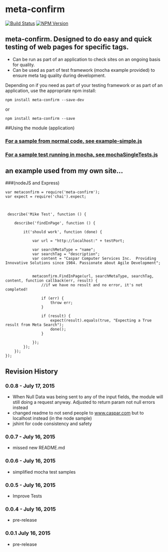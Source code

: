 

# meta-confirm

[![Build Status](https://travis-ci.org/CasparComputer/meta-confirm.svg)](https://travis-ci.org/CasparComputer/meta-confirm.svg)
[![NPM Version](http://img.shields.io/npm/v/meta-confirm.svg?style=flat)](https://www.npmjs.org/package/meta-confirm)

## meta-confirm.  Designed to do easy and quick testing of web pages for specific tags.

* Can be run as part of an application to check sites on an ongoing basis for quality.
* Can be used as part of test framework (mocha example provided) to ensure meta tag quality during development.


Depending on if you need as part of your testing framework or as part of an application, use the appropriate npm install:

    npm install meta-confirm --save-dev
or

    npm install meta-confirm --save
     
##Using the module (application)
    
### [For a sample from normal code, see example-simple.js](https://github.com/CasparComputer/meta-confirm/blob/master/examples/example-simple.js)

### [For a sample test running in mocha, see mochaSingleTests.js](https://github.com/CasparComputer/meta-confirm/blob/master/test/mochaSingleTests.js)

## an example used from my own site... 
###(nodeJS and Express)

    
    var metaconfirm = require('meta-confirm');
    var expect = require('chai').expect;
    
    
    
     describe('Mike Test', function () {
    
        describe('findInPage', function () {
    
            it('should work', function (done) {
    
                var url = "http://localhost:" + testPort;
                            
                var searchMetaType = "name";
                var searchTag = "description";
                var content = "Caspar Computer Services Inc.  Providing Innovative Solutions since 1984. Passionate about Agile Development";
    
    
                metaconfirm.FindInPage(url, searchMetaType, searchTag, content, function callback(err, result) {
                    //if we have no result and no error, it's not completed!
    
                    if (err) {
                        throw err;
                    }
    
                    if (result) {
                        expect(result).equals(true, "Expecting a True result from Meta Search");
                        done();
                    }
    
                });
            });
        });
    });
    

## Revision History

### 0.0.8 - July 17, 2015
- When Null Data was being sent to any of the input fields, the module will still doing a request anyway. Adjusted to return param not null errors instead
- changed readme to not send people to www.caspar.com but to localhost instead (in the node sample)
- jshint for code consistency and safety

### 0.0.7 - July 16, 2015
- missed new README.md

### 0.0.6 - July 16, 2015
- simplified mocha test samples

### 0.0.5 - July 16, 2015
- Improve Tests 

### 0.0.4 - July 16, 2015
- pre-release 

### 0.0.1  July 16, 2015
- pre-release
        
    
    
